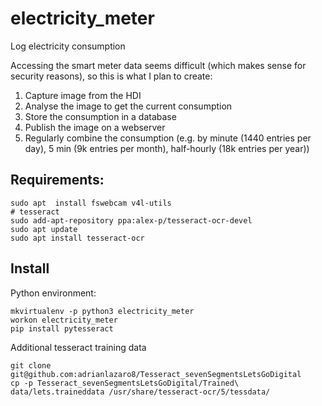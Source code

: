 # electricity_meter
Log electricity consumption

Accessing the smart meter data seems difficult (which makes sense for security reasons), so this is what I plan to create:

1. Capture image from the HDI
2. Analyse the image to get the current consumption
3. Store the consumption in a database
4. Publish the image on a webserver
5. Regularly combine the consumption (e.g. by minute (1440 entries per day), 5 min (9k entries per month), half-hourly (18k entries per year))

## Requirements:
```commandline
sudo apt  install fswebcam v4l-utils
# tesseract
sudo add-apt-repository ppa:alex-p/tesseract-ocr-devel
sudo apt update
sudo apt install tesseract-ocr
```

## Install
Python environment:
```commandline
mkvirtualenv -p python3 electricity_meter
workon electricity_meter
pip install pytesseract
```

Additional tesseract training data
```commandline
git clone git@github.com:adrianlazaro8/Tesseract_sevenSegmentsLetsGoDigital
cp -p Tesseract_sevenSegmentsLetsGoDigital/Trained\ data/lets.traineddata /usr/share/tesseract-ocr/5/tessdata/
```